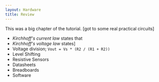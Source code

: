 ```yaml
---
layout: Hardware
title: Review
---
```


This was a big chapter of the tutorial. [got to some real practical circuits]

 * _Kirchhoff's current law_ states that 
 * _Kirchhoff's voltage law_ states]
 * Voltage division; `Vout = Vs * (R2 / (R1 + R2))`
 * Level Shifting
 * Resistive Sensors
 * Datasheets
 * Breadboards
 * Software



